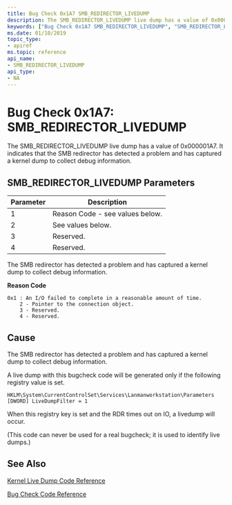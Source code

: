 ```yaml
---
title: Bug Check 0x1A7 SMB_REDIRECTOR_LIVEDUMP
description: The SMB_REDIRECTOR_LIVEDUMP live dump has a value of 0x000001A7. It indicates that the SMB redirector has detected a problem and has captured a kernel dump to collect debug information.
keywords: ["Bug Check 0x1A7 SMB_REDIRECTOR_LIVEDUMP", "SMB_REDIRECTOR_LIVEDUMP"]
ms.date: 01/10/2019
topic_type:
- apiref
ms.topic: reference
api_name:
- SMB_REDIRECTOR_LIVEDUMP
api_type:
- NA
---
```


# Bug Check 0x1A7: SMB\_REDIRECTOR\_LIVEDUMP

The SMB\_REDIRECTOR\_LIVEDUMP live dump has a value of 0x000001A7. It indicates that the SMB redirector has detected a problem and has captured a kernel dump to collect debug information.

## SMB\_REDIRECTOR\_LIVEDUMP Parameters

|Parameter|Description|
|--- |--- |
|1| Reason Code - see values below.|
|2| See values below.|
|3| Reserved.|
|4| Reserved.|

The SMB redirector has detected a problem and has captured a kernel dump to collect debug information.

**Reason Code**

```text
0x1 : An I/O failed to complete in a reasonable amount of time.
    2 - Pointer to the connection object.
    3 - Reserved.
    4 - Reserved.
```

## Cause

The SMB redirector has detected a problem and has captured a kernel dump to collect debug information.

A live dump with this bugcheck code will be generated only if the following registry value is set.

```registry
HKLM\System\CurrentControlSet\Services\Lanmanworkstation\Parameters [DWORD] LiveDumpFilter = 1
```

When this registry key is set and the RDR times out on IO, a livedump will occur.

(This code can never be used for a real bugcheck; it is used to identify live dumps.)

## See Also

[Kernel Live Dump Code Reference](kernel-live-dump-code-reference.md)

[Bug Check Code Reference](bug-check-code-reference2.md)
